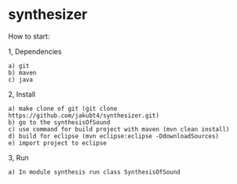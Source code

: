 # synthesizer

How to start:

1, Dependencies

    a) git
    b) maven
    c) java

2, Install

    a) make clone of git (git clone https://github.com/jakubt4/synthesizer.git)
    b) go to the synthesisOfSound
    c) use command for build project with maven (mvn clean install)
    d) build for eclipse (mvn eclipse:eclipse -DdownloadSources)
    e) import project to eclipse
3, Run

    a) In module synthesis run class SynthesisOfSound
